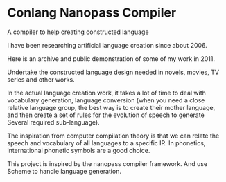 # Conlang Nanopass Compiler
A compiler to help creating constructed language

I have been researching artificial language creation since about 2006.

Here is an archive and public demonstration of some of my work in 2011.

Undertake the constructed language design needed in novels, movies, TV series and other works.

In the actual language creation work, it takes a lot of time to deal with vocabulary generation, language conversion (when you need a close relative language group, the best way is to create their mother language, and then create a set of rules for the evolution of speech to generate Several required sub-language).

The inspiration from computer compilation theory is that we can relate the speech and vocabulary of all languages to a specific IR. In phonetics, international phonetic symbols are a good choice.

This project is inspired by the nanopass compiler framework. And use Scheme to handle language generation.
